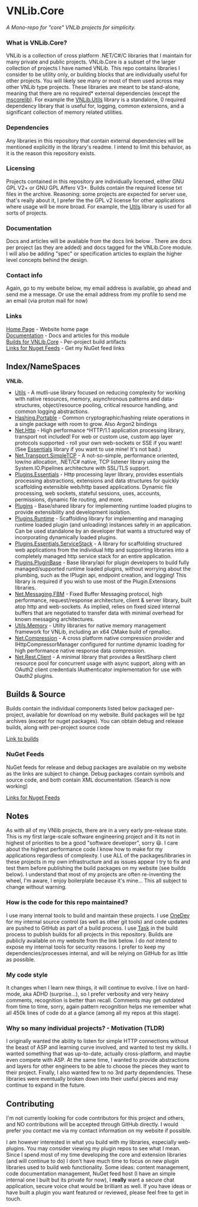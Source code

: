 # VNLib.Core

*A Mono-repo for "core" VNLib projects for simplicity.*

### What is VNLib.Core?
VNLib is a collection of cross platform .NET/C#/C libraries that I maintain for many private and public projects. VNLib.Core is a subset of the larger collection of projects I have named VNLib. This repo contains libraries I consider to be utility only, or building blocks that are individually useful for other projects. You will likely see many or most of them used across may other VNLib type projects. These libraries are meant to be stand-alone, meaning that there are no required* external dependencies (except the [mscorelib](https://github.com/dotnet/runtime)). For example the [VNLib.Utils](lib/Utils/#) library is a standalone, 0 required dependency library that is useful for, logging, common extensions, and a significant collection of memory related utilities. 

### Dependencies 
Any libraries in this repository that contain external dependencies will be mentioned explicitly in the library's readme. I intend to limit this behavior, as it is the reason this repository exists.

### Licensing
Projects contained in this repository are individually licensed, either GNU GPL V2+ or GNU GPL Affero V3+. Builds contain the required license txt files in the archive. Reasoning: some projects are expected for server use, that's really about it, I prefer the the GPL v2 license for other applications where usage will be more broad. For example, the [Utils](lib/Utils/#) library is used for all sorts of projects. 

### Documentation
Docs and articles will be available from the docs link below . There are docs per project (as they are added) and docs tagged for the VNLib.Core module. I will also be adding "spec" or specification articles to explain the higher level concepts behind the design. 

### Contact info
Again, go to my website below, my email address is available, go ahead and send me a message. Or use the email address from my profile to send me an email (via proton mail for now)

### Links
[Home Page](https://www.vaughnnugent.com) - Website home page  
[Documentation](https://www.vaughnnugent.com/resources/software/articles?tags=docs,_VNLib.Core) - Docs and articles for this module  
[Builds for VNLib.Core](https://www.vaughnnugent.com/resources/software/modules/VNLib.Core) - Per-project build artifacts  
[Links for Nuget Feeds](https://www.vaughnnugent.com/resources/software/modules) - Get my NuGet feed links  

## Index/NameSpaces
**VNLib.**
- [Utils](lib/Utils/#) - A mutli-use library focused on reducing complexity for working with native resources, memory, asynchronous patterns and data-structures, object/resource pooling, critical resource handling, and common logging abstractions. 
- [Hashing.Portable](lib/Hashing.Portable/#) - Common cryptographic/hashing relate operations in a single package with room to grow. Also Argon2 bindings
- [Net.Http](lib/Net.Http/#) - High performance ^HTTP/1.1 application processing library, transport not included! For web or custom use, custom app layer protocols supported - roll your own web-sockets or SSE if you want! (See [Essentials](lib/Plugins.Essentials/#) library if you want to use mine! It's not bad.)
- [Net.Transport.SimpleTCP](lib/Net.Transport.SimpleTCP/#) - A not-so-simple, performance oriented, low/no allocation, .NET/C# native, TCP listener library using the System.IO.Pipelines architecture with SSL/TLS support.
- [Plugins.Essentials](lib/Plugins.Essentials/#) - Http processing layer library, provides essentials processing abstractions, extensions and data structures for quickly scaffolding extensible web/http based applications. Dynamic file processing, web sockets, stateful sessions, uses, accounts, permissions, dynamic file routing, and more.
- [Plugins](lib/Plugins/#) - Base/shared library for implementing runtime loaded plugins to provide extensibility and development isolation.
- [Plugins.Runtime](lib/Plugins.Runtime/#) - Scaffolding library for implementing and managing runtime loaded plugin (and unloading) instances safely in an application. Can be used standalone by an developer that wants a structured way of incorporating dynamically loaded plugins.
- [Plugins.Essentials.ServiceStack](lib/Plugins.Essentials.ServiceStack/#) - A library for scaffolding structured web applications from the individual http and supporting libraries into a completely managed http service stack for an entire application. 
- [Plugins.PluginBase](lib/Plugins.PluginBase/#) - Base library/api for plugin developers to build fully managed/supported runtime loaded plugins, without worrying about the plumbing, such as the IPlugin api, endpoint creation, and logging! This library is required if you wish to use most of the Plugin.Extensions libraries.
- [Net.Messaging.FBM](lib/Net.Messaging.FBM/#) - Fixed Buffer Messaging protocol, high performance, request/response architecture, client & server library, built atop http and web-sockets. As implied, relies on fixed sized internal buffers that are negotiated to transfer data with minimal overhead for known messaging architectures.
- [Utils.Memory](lib/Utils.Memory/#) - Utilty libraries for native memory management framework for VNLib, including an x64 CMake build of rpmalloc.
- [Net.Compression](lib/Net.Compression/#) - A cross platform native compression provider and IHttpCompressorManager configured for runtime dynamic loading for high performance native response data compression.
- [Net.Rest.Client](lib/Net.Rest.Client/#) - A minimal library that provides a RestSharp client resource pool for concurrent usage with async support, along with an OAuth2 client credentials IAuthenticator implementation for use with Oauth2 plugins.

## Builds & Source
Builds contain the individual components listed below packaged per-project, available for download on my website. Build packages will be tgz archives (except for nuget packages). You can obtain debug and release builds, along with per-project source code 

[Link to builds](https://www.vaughnnugent.com/resources/software/modules/VNLib.Core)

### NuGet Feeds
NuGet feeds for release and debug packages are available on my website as the links are subject to change. Debug packages contain symbols and source code, and both contain XML documentation. (Search is now working)

[Links for Nuget Feeds](https://www.vaughnnugent.com/resources/software/modules)

## Notes
As with all of my VNlib projects, there are in a very early pre-release state. This is my first large-scale software engineering project and it its not in highest of priorities to be a good "software developer", sorry :smiley:. I care about the highest performance code I know how to make for my applications regardless of complexity. I use ALL of the packages/libraries in these projects in my own infrastructure and as issues appear I try to fix and test them before publishing the build packages on my website (see builds below). I understand that most of my projects are often re-inventing the wheel, I'm aware, I enjoy boilerplate because it's mine... This all subject to change without warning. 

### How is the code for this repo maintained?
I use many internal tools to build and maintain these projects. I use [OneDev](https://code.onedev.io/) for my internal source control (as well as other git tools) and code updates are pushed to GitHub as part of a build process. I use [Task](https://taskfile.dev) in the build process to publish builds for all projects in this repository. Builds are publicly available on my website from the link below. I do *not* intend to expose my internal tools for security reasons. I prefer to keep my dependencies/processes internal, and will be relying on GitHub for as little as possible. 

### My code style
It changes when I learn new things, it will continue to evolve. I live on hard-mode, aka ADHD (surprise...), so I prefer verbosity and very heavy comments, recognition is better than recall. Comments may get outdated from time to time, sorry, again pattern recognition helps me remember what all 450k lines of code do at a glance (among all my repos at this stage).

### Why so many individual projects? - Motivation (TLDR)
I originally wanted the ability to listen for simple HTTP connections without the beast of ASP and learning curve involved, and wanted to test my skills. I wanted something that was up-to-date, actually cross-platform, and maybe even compete with ASP. At the same time, I wanted to provide abstractions and layers for other engineers to be able to choose the pieces they want to their project.  Finally, I also wanted few to no 3rd party dependencies. These libraries were eventually broken down into their useful pieces and may continue to expand in the future. 

## Contributing
I'm not currently looking for code contributors for this project and others, and NO contributions will be accepted through GitHub directly. I would prefer you contact me via my contact information on my website if possible. 

I am however interested in what you build with my libraries, especially web-plugins. You may consider viewing my plugin repos to see what I mean. Since I spend most of my time developing the core and extension libraries (and will continue to do) I don't have much time to focus on new plugin libraries used to build web functionality. Some ideas: content management, code documentation management, NuGet feed host (I have an simple internal one I built but its private for now), I **really** want a secure chat application, secure voice chat would be brilliant as well. If you have ideas or have built a plugin you want featured or reviewed, please feel free to get in touch.